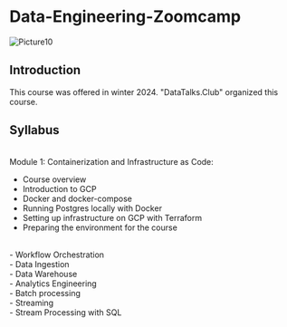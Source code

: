# Data-Engineering-Zoomcamp


![Picture10](https://github.com/AFARNOOD/Data-Engineering-Zoomcamp/assets/145398892/d73329d9-af29-4abd-adb1-6f6fd544e45a)


## Introduction

This course was offered in winter 2024. "DataTalks.Club" organized this course.


## Syllabus
<br> Module 1: Containerization and Infrastructure as Code:
* Course overview
* Introduction to GCP
* Docker and docker-compose
* Running Postgres locally with Docker
* Setting up infrastructure on GCP with Terraform
* Preparing the environment for the course

<br> - Workflow Orchestration
<br> - Data Ingestion
<br> - Data Warehouse
<br> - Analytics Engineering
<br> - Batch processing
<br> - Streaming
<br> - Stream Processing with SQL
